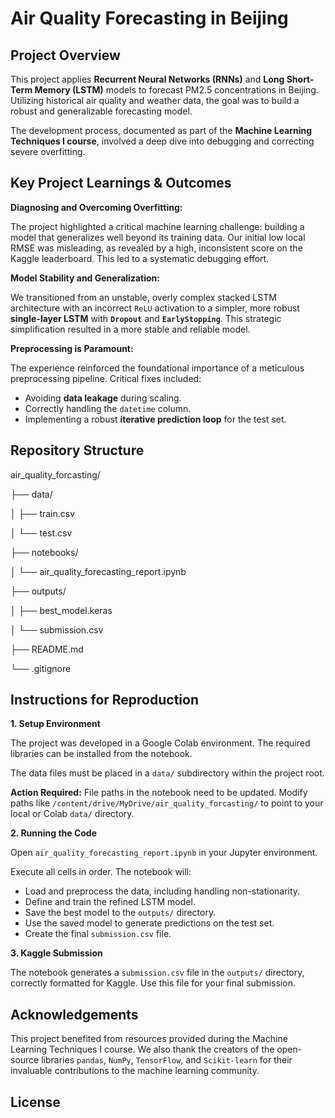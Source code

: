 # Air Quality Forecasting in Beijing

## Project Overview

This project applies **Recurrent Neural Networks (RNNs)** and **Long Short-Term Memory (LSTM)** models to forecast PM2.5 concentrations in Beijing. Utilizing historical air quality and weather data, the goal was to build a robust and generalizable forecasting model.

The development process, documented as part of the **Machine Learning Techniques I course**, involved a deep dive into debugging and correcting severe overfitting.

## Key Project Learnings & Outcomes

**Diagnosing and Overcoming Overfitting:**

The project highlighted a critical machine learning challenge: building a model that generalizes well beyond its training data. Our initial low local RMSE was misleading, as revealed by a high, inconsistent score on the Kaggle leaderboard. This led to a systematic debugging effort.

**Model Stability and Generalization:**

We transitioned from an unstable, overly complex stacked LSTM architecture with an incorrect `ReLU` activation to a simpler, more robust **single-layer LSTM** with **`Dropout`** and **`EarlyStopping`**. This strategic simplification resulted in a more stable and reliable model.

**Preprocessing is Paramount:**

The experience reinforced the foundational importance of a meticulous preprocessing pipeline. Critical fixes included:
*   Avoiding **data leakage** during scaling.
*   Correctly handling the `datetime` column.
*   Implementing a robust **iterative prediction loop** for the test set.

## Repository Structure

air_quality_forcasting/

├── data/

│ ├── train.csv

│ └── test.csv

├── notebooks/

│ └── air_quality_forecasting_report.ipynb

├── outputs/

│ ├── best_model.keras

│ └── submission.csv

├── README.md

└── .gitignore


## Instructions for Reproduction

**1. Setup Environment**

The project was developed in a Google Colab environment. The required libraries can be installed from the notebook.

The data files must be placed in a `data/` subdirectory within the project root.

**Action Required:** File paths in the notebook need to be updated. Modify paths like `/content/drive/MyDrive/air_quality_forcasting/` to point to your local or Colab `data/` directory.

**2. Running the Code**

Open `air_quality_forecasting_report.ipynb` in your Jupyter environment.

Execute all cells in order. The notebook will:
*   Load and preprocess the data, including handling non-stationarity.
*   Define and train the refined LSTM model.
*   Save the best model to the `outputs/` directory.
*   Use the saved model to generate predictions on the test set.
*   Create the final `submission.csv` file.

**3. Kaggle Submission**

The notebook generates a `submission.csv` file in the `outputs/` directory, correctly formatted for Kaggle. Use this file for your final submission.

## Acknowledgements

This project benefited from resources provided during the Machine Learning Techniques I course. We also thank the creators of the open-source libraries `pandas`, `NumPy`, `TensorFlow`, and `Scikit-learn` for their invaluable contributions to the machine learning community.

## License
